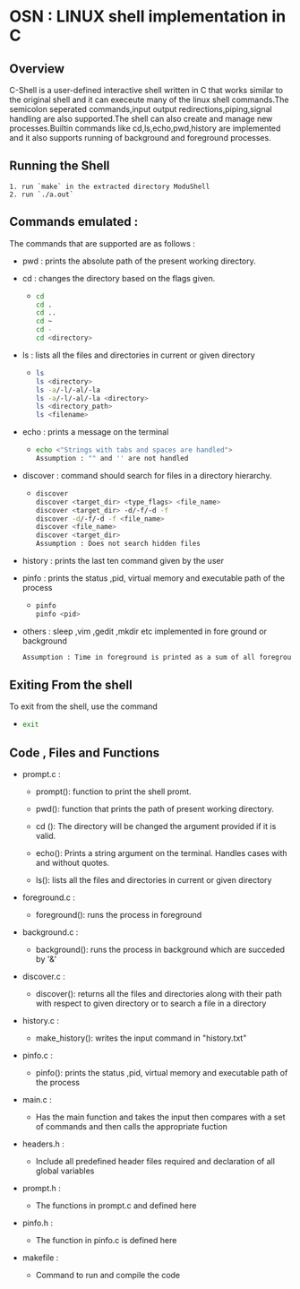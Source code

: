 # OSN : LINUX shell implementation in C

## Overview

C-Shell is a user-defined interactive shell written in C that works similar to the original shell and it can execeute many of the linux shell commands.The semicolon seperated commands,input output redirections,piping,signal handling are also supported.The shell can also create and manage new processes.Builtin commands like cd,ls,echo,pwd,history are implemented and it also supports running of background and foreground processes.

## Running the Shell

    1. run `make` in the extracted directory ModuShell
    2. run `./a.out`

## Commands emulated :

The commands that are supported are as follows :

* pwd : prints the absolute path of the present working directory.
* cd  : changes the directory based on the flags given.

  * ``` bash
    cd
    cd .
    cd ..
    cd ~
    cd -
    cd <directory>
    ```
* ls : lists all the files and directories in current or given directory
  * ``` bash
    ls
    ls <directory>
    ls -a/-l/-al/-la 
    ls -a/-l/-al/-la <directory>
    ls <directory_path>
    ls <filename>
    ```
* echo : prints a message on the terminal
  * ```bash
    echo <"Strings with tabs and spaces are handled">
    Assumption : "" and '' are not handled
    ```
* discover : command should search for files in a directory hierarchy.
  * ``` bash
    discover
    discover <target_dir> <type_flags> <file_name>
    discover <target_dir> -d/-f/-d -f
    discover -d/-f/-d -f <file_name>
    discover <file_name>
    discover <target_dir>
    Assumption : Does not search hidden files
    ```

* history : prints the last ten command given by the user

* pinfo : prints the status ,pid, virtual memory and executable path of the process
  * ``` bash
    pinfo
    pinfo <pid>
    ```
* others : sleep ,vim ,gedit ,mkdir etc implemented in fore ground or background

  ``` bash
  Assumption : Time in foreground is printed as a sum of all foreground processes
  ```

## Exiting From the shell

To exit from the shell, use the command

  * ```bash
    exit
    ```


## Code , Files and Functions

* prompt.c :

  * prompt(): function to print the shell promt.

  * pwd(): function that prints the path of present working directory.
  
  * cd (): The directory will be changed the argument provided if it is valid.

  * echo(): Prints a string argument on the terminal. Handles cases with and without quotes.

  * ls(): lists all the files and directories in current or given directory

* foreground.c :

  * foreground(): runs the process in foreground

* background.c :

  * background(): runs the process in background which are succeded by '&' 

* discover.c :

  * discover(): returns all the files and directories along with their path with respect to given directory or to search a file in a directory

* history.c :

  * make_history(): writes the input command in "history.txt"

* pinfo.c :

    * pinfo(): prints the status ,pid, virtual memory and executable path of the process

* main.c :

  * Has the main function and takes the input then compares with a set of commands and then   calls the appropriate fuction

* headers.h :
  * Include all predefined header files required and declaration of all global variables

* prompt.h :
  * The functions in prompt.c and defined here

* pinfo.h :
  * The function in pinfo.c is defined here

* makefile :
  * Command to run and compile the code

